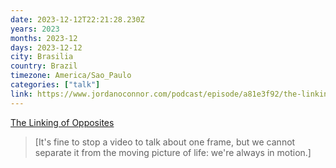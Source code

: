 ```yaml
---
date: 2023-12-12T22:21:28.230Z
years: 2023
months: 2023-12
days: 2023-12-12
city: Brasilia
country: Brazil
timezone: America/Sao_Paulo
categories: ["talk"]
link: https://www.jordanoconnor.com/podcast/episode/a81e3f92/the-linking-of-opposites
---
```

[The Linking of Opposites](https://www.jordanoconnor.com/podcast/episode/a81e3f92/the-linking-of-opposites)

> [It's fine to stop a video to talk about one frame, but we cannot separate it from the moving picture of life: we're always in motion.]
